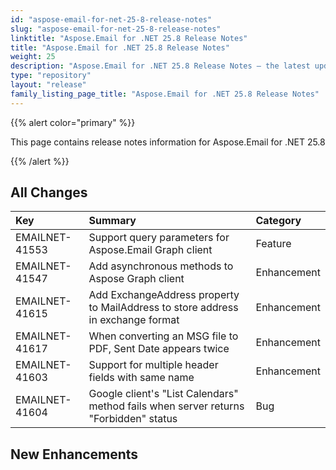 ```yaml
---
id: "aspose-email-for-net-25-8-release-notes"
slug: "aspose-email-for-net-25-8-release-notes"
linktitle: "Aspose.Email for .NET 25.8 Release Notes"
title: "Aspose.Email for .NET 25.8 Release Notes"
weight: 25
description: "Aspose.Email for .NET 25.8 Release Notes – the latest updates and fixes."
type: "repository"
layout: "release"
family_listing_page_title: "Aspose.Email for .NET 25.8 Release Notes"
---
```


{{% alert color="primary" %}}

This page contains release notes information for Aspose.Email for .NET 25.8

{{% /alert %}}

## **All Changes**

|**Key**|**Summary**|**Category**|
| :- | :- | :- |
|EMAILNET-41553|Support query parameters for Aspose.Email Graph client|Feature|
|EMAILNET-41547|Add asynchronous methods to Aspose Graph client|Enhancement|
|EMAILNET-41615|Add ExchangeAddress property to MailAddress to store address in exchange format|Enhancement|
|EMAILNET-41617|When converting an MSG file to PDF, Sent Date appears twice|Enhancement|
|EMAILNET-41603|Support for multiple header fields with same name|Enhancement|
|EMAILNET-41604|Google client's "List Calendars" method fails when server returns "Forbidden" status|Bug|


## New Enhancements





